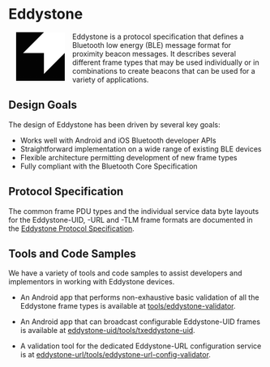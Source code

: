 # Eddystone

<img align="left" src="res/logo/eddystone_logo.png" hspace="15" style="float: left">Eddystone is a protocol specification that defines a Bluetooth low energy (BLE) message format for proximity beacon messages. It describes several different frame types that may be used individually or in combinations to create beacons that can be used for a variety of applications.

## Design Goals

The design of Eddystone has been driven by several key goals:

- Works well with Android and iOS Bluetooth developer APIs
- Straightforward implementation on a wide range of existing BLE devices
- Flexible architecture permitting development of new frame types
- Fully compliant with the Bluetooth Core Specification

## Protocol Specification

The common frame PDU types and the individual service data byte layouts for
the Eddystone-UID, -URL and -TLM frame formats are documented in the
[Eddystone Protocol Specification](protocol-specification.md).

## Tools and Code Samples

We have a variety of tools and code samples to assist developers and implementors in working with Eddystone devices.

- An Android app that performs non-exhaustive basic validation of all the Eddystone frame types is available at [tools/eddystone-validator](tools/eddystone-validator).

- An Android app that can broadcast configurable Eddystone-UID frames is available at [eddystone-uid/tools/txeddystone-uid](eddystone-uid/tools/txeddystone-uid).

- A validation tool for the dedicated Eddystone-URL configuration service is at
[eddystone-url/tools/eddystone-url-config-validator](eddystone-url/tools/eddystone-url-config-validator).
